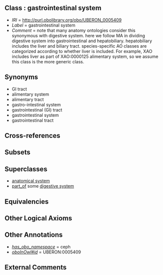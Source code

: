 
## Class : gastrointestinal system

 * *IRI* = http://purl.obolibrary.org/obo/UBERON_0005409
 * *Label* = gastrointestinal system
 * *Comment* = note that many anatomy ontologies consider this synonymous with digestive system. here we follow MA in dividing digestive system into gastrointestinal and hepatobiliary. hepatobiliary includes the liver and biliary tract. species-specific AO classes are categorized according to whether liver is included. For example, XAO includes liver as part of XAO:0000125 alimentary system, so we assume this class is the more generic class.

## Synonyms

 * GI tract
 * alimentary system
 * alimentary tract
 * gastro-intestinal system
 * gastrointestinal (GI) tract
 * gastrointestinal system
 * gastrointestinal tract

## Cross-references


## Subsets


## Superclasses

 * [anatomical system](../../UBERON/67/UBERON_0000467.md)
 * [part_of](../../BFO/50/BFO_0000050.md) some [digestive system](../../UBERON/07/UBERON_0001007.md)

## Equivalencies


## Other Logical Axioms


## Other Annotations

 * *[has_obo_namespace](../../ce/oboInOwl#hasOBONamespace.md)* = ceph
 * *[oboInOwl#id](../../id/oboInOwl#id.md)* = UBERON:0005409

## External Comments

